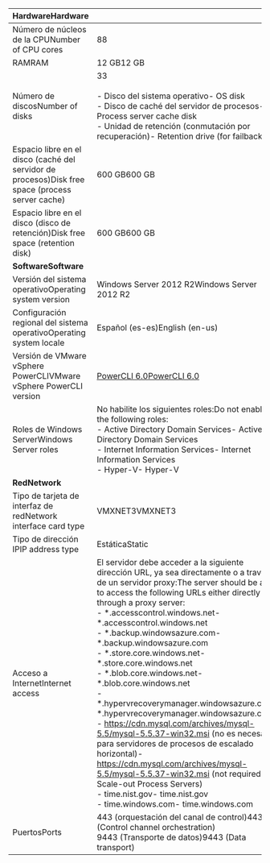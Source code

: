 | <span data-ttu-id="a0d86-101">**Hardware**</span><span class="sxs-lookup"><span data-stu-id="a0d86-101">**Hardware**</span></span> | |
| --- |---|
| <span data-ttu-id="a0d86-102">Número de núcleos de la CPU</span><span class="sxs-lookup"><span data-stu-id="a0d86-102">Number of CPU cores</span></span>| <span data-ttu-id="a0d86-103">8</span><span class="sxs-lookup"><span data-stu-id="a0d86-103">8</span></span> |
| <span data-ttu-id="a0d86-104">RAM</span><span class="sxs-lookup"><span data-stu-id="a0d86-104">RAM</span></span>| <span data-ttu-id="a0d86-105">12 GB</span><span class="sxs-lookup"><span data-stu-id="a0d86-105">12 GB</span></span>|
| <span data-ttu-id="a0d86-106">Número de discos</span><span class="sxs-lookup"><span data-stu-id="a0d86-106">Number of disks</span></span> | <span data-ttu-id="a0d86-107">3</span><span class="sxs-lookup"><span data-stu-id="a0d86-107">3</span></span> <br><br> <span data-ttu-id="a0d86-108">- Disco del sistema operativo</span><span class="sxs-lookup"><span data-stu-id="a0d86-108">- OS disk</span></span><br> <span data-ttu-id="a0d86-109">- Disco de caché del servidor de procesos</span><span class="sxs-lookup"><span data-stu-id="a0d86-109">- Process server cache disk</span></span><br> <span data-ttu-id="a0d86-110">- Unidad de retención (conmutación por recuperación)</span><span class="sxs-lookup"><span data-stu-id="a0d86-110">- Retention drive (for failback)</span></span>|
| <span data-ttu-id="a0d86-111">Espacio libre en el disco (caché del servidor de procesos)</span><span class="sxs-lookup"><span data-stu-id="a0d86-111">Disk free space (process server cache)</span></span> | <span data-ttu-id="a0d86-112">600 GB</span><span class="sxs-lookup"><span data-stu-id="a0d86-112">600 GB</span></span>
| <span data-ttu-id="a0d86-113">Espacio libre en el disco (disco de retención)</span><span class="sxs-lookup"><span data-stu-id="a0d86-113">Disk free space (retention disk)</span></span> | <span data-ttu-id="a0d86-114">600 GB</span><span class="sxs-lookup"><span data-stu-id="a0d86-114">600 GB</span></span>|
| <span data-ttu-id="a0d86-115">**Software**</span><span class="sxs-lookup"><span data-stu-id="a0d86-115">**Software**</span></span> | |
| <span data-ttu-id="a0d86-116">Versión del sistema operativo</span><span class="sxs-lookup"><span data-stu-id="a0d86-116">Operating system version</span></span> | <span data-ttu-id="a0d86-117">Windows Server 2012 R2</span><span class="sxs-lookup"><span data-stu-id="a0d86-117">Windows Server 2012 R2</span></span> |
| <span data-ttu-id="a0d86-118">Configuración regional del sistema operativo</span><span class="sxs-lookup"><span data-stu-id="a0d86-118">Operating system locale</span></span> | <span data-ttu-id="a0d86-119">Español (es-es)</span><span class="sxs-lookup"><span data-stu-id="a0d86-119">English (en-us)</span></span>|
| <span data-ttu-id="a0d86-120">Versión de VMware vSphere PowerCLI</span><span class="sxs-lookup"><span data-stu-id="a0d86-120">VMware vSphere PowerCLI version</span></span> | [<span data-ttu-id="a0d86-121">PowerCLI 6.0</span><span class="sxs-lookup"><span data-stu-id="a0d86-121">PowerCLI 6.0</span></span>](https://my.vmware.com/web/vmware/details?productId=491&downloadGroup=PCLI600R1 "PowerCLI 6.0")|
| <span data-ttu-id="a0d86-122">Roles de Windows Server</span><span class="sxs-lookup"><span data-stu-id="a0d86-122">Windows Server roles</span></span> | <span data-ttu-id="a0d86-123">No habilite los siguientes roles:</span><span class="sxs-lookup"><span data-stu-id="a0d86-123">Do not enable the following roles:</span></span> <br> <span data-ttu-id="a0d86-124">- Active Directory Domain Services</span><span class="sxs-lookup"><span data-stu-id="a0d86-124">- Active Directory Domain Services</span></span> <br><span data-ttu-id="a0d86-125">- Internet Information Services</span><span class="sxs-lookup"><span data-stu-id="a0d86-125">- Internet Information Services</span></span> <br> <span data-ttu-id="a0d86-126">- Hyper-V</span><span class="sxs-lookup"><span data-stu-id="a0d86-126">- Hyper-V</span></span> |
| <span data-ttu-id="a0d86-127">**Red**</span><span class="sxs-lookup"><span data-stu-id="a0d86-127">**Network**</span></span> | |
| <span data-ttu-id="a0d86-128">Tipo de tarjeta de interfaz de red</span><span class="sxs-lookup"><span data-stu-id="a0d86-128">Network interface card type</span></span> | <span data-ttu-id="a0d86-129">VMXNET3</span><span class="sxs-lookup"><span data-stu-id="a0d86-129">VMXNET3</span></span> |
| <span data-ttu-id="a0d86-130">Tipo de dirección IP</span><span class="sxs-lookup"><span data-stu-id="a0d86-130">IP address type</span></span> | <span data-ttu-id="a0d86-131">Estática</span><span class="sxs-lookup"><span data-stu-id="a0d86-131">Static</span></span> |
| <span data-ttu-id="a0d86-132">Acceso a Internet</span><span class="sxs-lookup"><span data-stu-id="a0d86-132">Internet access</span></span> | <span data-ttu-id="a0d86-133">El servidor debe acceder a la siguiente dirección URL, ya sea directamente o a través de un servidor proxy:</span><span class="sxs-lookup"><span data-stu-id="a0d86-133">The server should be able to access the following URLs either directly or through a proxy server:</span></span> <br> <span data-ttu-id="a0d86-134">- \*.accesscontrol.windows.net</span><span class="sxs-lookup"><span data-stu-id="a0d86-134">- \*.accesscontrol.windows.net</span></span><br> <span data-ttu-id="a0d86-135">- \*.backup.windowsazure.com</span><span class="sxs-lookup"><span data-stu-id="a0d86-135">- \*.backup.windowsazure.com</span></span> <br><span data-ttu-id="a0d86-136">- \*.store.core.windows.net</span><span class="sxs-lookup"><span data-stu-id="a0d86-136">- \*.store.core.windows.net</span></span><br> <span data-ttu-id="a0d86-137">- \*.blob.core.windows.net</span><span class="sxs-lookup"><span data-stu-id="a0d86-137">- \*.blob.core.windows.net</span></span><br> <span data-ttu-id="a0d86-138">- \*.hypervrecoverymanager.windowsazure.com</span><span class="sxs-lookup"><span data-stu-id="a0d86-138">- \*.hypervrecoverymanager.windowsazure.com</span></span> <br> <span data-ttu-id="a0d86-139">- https://cdn.mysql.com/archives/mysql-5.5/mysql-5.5.37-win32.msi (no es necesario para servidores de procesos de escalado horizontal)</span><span class="sxs-lookup"><span data-stu-id="a0d86-139">- https://cdn.mysql.com/archives/mysql-5.5/mysql-5.5.37-win32.msi (not required for Scale-out Process Servers)</span></span> <br> <span data-ttu-id="a0d86-140">- time.nist.gov</span><span class="sxs-lookup"><span data-stu-id="a0d86-140">- time.nist.gov</span></span> <br> <span data-ttu-id="a0d86-141">- time.windows.com</span><span class="sxs-lookup"><span data-stu-id="a0d86-141">- time.windows.com</span></span> |
| <span data-ttu-id="a0d86-142">Puertos</span><span class="sxs-lookup"><span data-stu-id="a0d86-142">Ports</span></span> | <span data-ttu-id="a0d86-143">443 (orquestación del canal de control)</span><span class="sxs-lookup"><span data-stu-id="a0d86-143">443 (Control channel orchestration)</span></span><br><span data-ttu-id="a0d86-144">9443 (Transporte de datos)</span><span class="sxs-lookup"><span data-stu-id="a0d86-144">9443 (Data transport)</span></span>|
